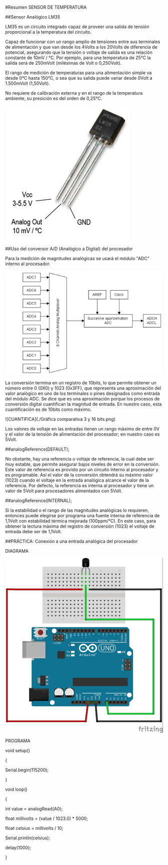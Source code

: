 #Resumen SENSOR DE TEMPERATURA

##Sensor Analógico LM35

LM35 es un circuito integrado capaz de proveer una salida de tensión proporcional a la temperatura del circuito.

Capaz de funcionar con un rango amplio de tensiones entre sus terminales de alimentación y que van desde los 4Volts a los 20Volts de diferencia de potencial, asegurando que la tensión o voltaje de salida es una relación constante de 10mV / °C. Por ejemplo, para una temperatura de 25°C la salida será de 250mVolt (milésimas de Volt o 0,250Volt).

El rango de medición de temperaturas para una alimentación simple va desde 0°C hasta 150°C, o sea que su salida puede variar desde 0Volt a 1.500mVolt (1,50Volt).

No requiere de calibración externa y en el rango de la temperatura ambiente, su presición es del orden de 0,25°C.

![LM35](./LM35.png)

##Uso del conversor A/D (Analógico a Digital) del procesador

Para la medición de magnitudes analógicas se usará el módulo "ADC" interno al procesador.

![ADC](./adc.gif)

La conversión termina en un registro de 10bits, lo que permite obtener un número entre 0 (0X0) y 1023 (0x3FF), que representa una aproximación del valor analógico en uno de los terminales o pines designados como entrada del módulo ADC. Se dice que es una aproximación porque los procesos de conversión digital cuantifican la magnitud de entrada. En nuestro caso, esta cuantificación es de 10bits como máximo.

![CUANTIFICA](./Gráfica comparativa 3 y 16 bits.png)

Los valores de voltaje en las entradas tienen un rango máximo de entre 0V y el valor de la tensión de alimentación del procesador; en nuestro caso es 5Volt.

##analogReference(DEFAULT);

No obstante, hay una referencia o voltaje de referencia, la cual debe ser muy estable, que permite asegurar bajos niveles de error en la conversión. Este valor de referencia es provisto por un circuito interno al procesador y es programable. Así el valor de la conversión obtendrá su máximo valor (1023) cuando el voltaje en la entrada analógica alcance el valor de la referencia. Por defecto, la referencia es interna al procesador y tiene un valor de 5Volt para procesadores alimentados con 5Volt. 

##analogReference(INTERNAL);

Si la estabilidad o el rango de las magnitudes analógicas lo requieren, entonces puede elegirse por programa una fuente interna de referencia de 1,1Volt con estabilidad térmica mejorada (100ppm/°C).  En este caso, para obtener la lectura máxima del registro de conversión (1023) el voltaje de entrada debe ser de 1,1Volt. 

##PRÁCTICA: Conexión a una entrada analógica del procesador

DIAGRAMA

![CONEXIONES](./lm35_bb.jpg)

PROGRAMA

void setup()

{

  Serial.begin(115200);
  
}
 
void loop()

{

  int value = analogRead(A0);
  
  float millivolts = (value / 1023.0) * 5000;
  
  float celsius = millivolts / 10; 
  
  Serial.println(celsius);
  
  delay(1000);
  
}
